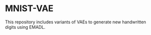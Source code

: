 # MNIST-VAE
This repository includes variants of VAEs to generate new handwritten digits using EMADL.

